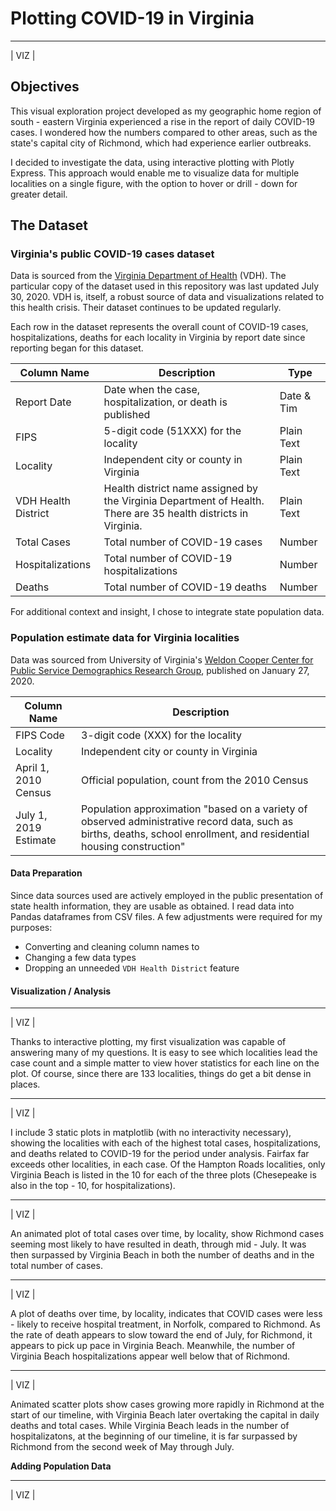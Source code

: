 # Plotting COVID-19 in Virginia

---
|   VIZ   |


## Objectives
This visual exploration project developed as my geographic home region of south - eastern Virginia experienced a rise in the report of daily COVID-19 cases. I wondered how the numbers compared to other areas, such as the state's capital city of Richmond, which had experience earlier outbreaks.

I decided to investigate the data, using interactive plotting with Plotly Express. This approach would enable me to visualize data for multiple localities on a single figure, with the option to hover or drill - down for greater detail.

## The Dataset
### Virginia's public COVID-19 cases dataset

Data is sourced from the [Virginia Department of Health](https://www.vdh.virginia.gov/coronavirus/) (VDH). The particular copy of the dataset used in this repository was last updated July 30, 2020. VDH is, itself, a robust source of data and visualizations related to this health crisis. Their dataset continues to be updated regularly.

Each row in the dataset represents the overall count of COVID-19 cases, hospitalizations, deaths for each locality in Virginia by report date since reporting began for this dataset.

Column Name |	Description	| Type
--- | --- | ---
Report Date |	Date when the case, hospitalization, or death is published |	Date & Tim
FIPS |	5-digit code (51XXX) for the locality |	Plain Text
Locality |	Independent city or county in Virginia |	Plain Text
VDH Health District |	Health district name assigned by the Virginia Department of Health. There are 35 health districts in Virginia. |	Plain Text
Total Cases |	Total number of COVID-19 cases |	Number
Hospitalizations |	Total number of COVID-19 hospitalizations |	Number
Deaths |	Total number of COVID-19 deaths |	Number

For additional context and insight, I chose to integrate state population data.

### Population estimate data for Virginia localities

Data was sourced from University of Virginia's [Weldon Cooper Center for Public Service Demographics Research Group](https://demographics.coopercenter.org/virginia-population-estimates), published  on January 27, 2020.

Column Name |	Description
--- | ---
FIPS Code |	3-digit code (XXX) for the locality 	 	
Locality | Independent city or county in Virginia
April 1, 2010 Census| Official population, count from the 2010 Census
July 1, 2019 Estimate | Population approximation "based on a variety of observed administrative record data, such as births, deaths, school enrollment, and residential housing construction"

#### Data Preparation

Since data sources used are actively employed in the public presentation of state health information, they are usable as obtained. I read data into Pandas dataframes from CSV files. A few adjustments were required for my purposes:
* Converting and cleaning column names to
* Changing a few data types
* Dropping an unneeded `VDH Health District` feature

#### Visualization / Analysis

---
|   VIZ   |


Thanks to interactive plotting, my first visualization was capable of answering many of my questions. It is easy to see which localities lead the case count and a simple matter to view hover statistics for each line on the plot. Of course, since there are 133 localities, things do get a bit dense in places.

---
|   VIZ   |



I include 3 static plots in matplotlib (with no interactivity necessary), showing the localities with each of the highest total cases, hospitalizations, and deaths related to COVID-19 for the period under analysis. Fairfax far exceeds other localities, in each case. Of the Hampton Roads localities, only Virginia Beach is listed in the 10 for each of the three plots (Chesepeake is also in the top - 10, for hospitalizations).

---
|   VIZ   |



An animated plot of total cases over time, by locality, show Richmond cases seeming most likely to have resulted in death, through mid - July. It was then surpassed by Virginia Beach in both the number of deaths and in the total number of cases.

---
|   VIZ   |



A plot of deaths over time, by locality, indicates that COVID cases were less - likely to receive hospital treatment, in Norfolk, compared to Richmond. As the rate of death appears to slow toward the end of July, for Richmond, it appears to pick up pace in Virginia Beach. Meanwhile, the number of Virginia Beach hospitalizations appear well below that of Richmond.

---
|   VIZ   |



Animated scatter plots show cases growing more rapidly in Richmond at the start of our timeline, with Virginia Beach later overtaking the capital in daily deaths and total cases. While Virginia Beach leads in the number of hospitalizatons, at the beginning of our timeline, it is far surpassed by Richmond from the second week of May through July.

__Adding Population Data__

---
|   VIZ   |
